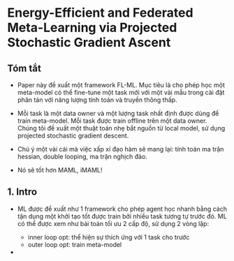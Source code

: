# Energy-Efficient and Federated Meta-Learning via Projected Stochastic Gradient Ascent

## Tóm tắt

- Paper này đề xuất một framework FL-ML. Mục tiêu là cho phép học một meta-model có thể fine-tune một task mới với một vài mẫu trong cài đặt phân tán với năng lượng tính toán và truyền thông thấp.

- Mỗi task là một data owner và một lượng task nhất định được dùng để train meta-model. Mỗi task được train offline trên một data owner. Chúng tôi đề xuất một thuật toán nhẹ bắt nguồn từ local model, sử dụng projected stochastic gradient descent.

- Chú ý một vài cái mà việc xấp xỉ đạo hàm sẽ mang lại: tính toán ma trận hessian, double looping, ma trận nghịch đảo.

- Nó sẽ tốt hơn MAML, iMAML!

## 1. Intro

- ML được đề xuất như 1 framework cho phép agent học nhanh bằng cách tận dụng một khởi tạo tốt được train bởi nhiều task tương tự trước đó. ML có thể được xem như bài toán tối ưu 2 cấp độ, sử dụng 2 vòng lặp:
    - inner loop opt: thể hiện sự thích ứng với 1 task cho trước
    - outer loop opt: train meta-model

- 
